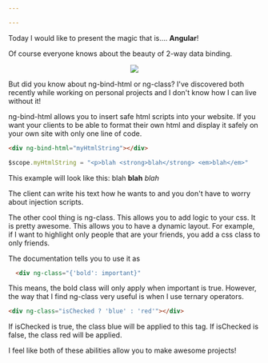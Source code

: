 ```yaml
---

---
```

Today I would like to present the magic that is.... **Angular**! 

Of course everyone knows about the beauty of 2-way data binding. 

<center><img src="https://brijbhushan.files.wordpress.com/2015/02/normal.gif"></center>

But did you know about ng-bind-html or ng-class? I've discovered both recently while working on personal projects and I don't know how I can live without it! 

ng-bind-html allows you to insert safe html scripts into your website. If you want your clients to be able to format their own html and display it safely on your own site with only one line of code.

```html
<div ng-bind-html="myHtmlString"></div>
```
```javascript
$scope.myHtmlString = "<p>blah <strong>blah</strong> <em>blah</em>"
```
This example will look like this:
blah **blah** *blah*

The client can write his text how he wants to and you don't have to worry about injection scripts.

The other cool thing is ng-class. This allows you to add logic to your css. It is pretty awesome. This allows you to have a dynamic layout. For example, if I want to highlight only people that are your friends, you add a css class to only friends.

The documentation tells you to use it as 
```html
  <div ng-class="{'bold': important}"
```
This means, the bold class will only apply when important is true. However, the way that I find ng-class very useful is when I use ternary operators. 

```html
<div ng-class="isChecked ? 'blue' : 'red'"></div>
```

If isChecked is true, the class blue will be applied to this tag. If isChecked is false, the class red will be applied. 

I feel like both of these abilities allow you to make awesome projects!
